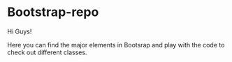# Bootstrap-repo


Hi Guys!

Here you can find the major elements in Bootsrap and play with the code to check out different classes.
